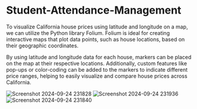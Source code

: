 # Student-Attendance-Management

To visualize California house prices using latitude and longitude on a map, we can utilize the Python library Folium. Folium is ideal for creating interactive maps that plot data points, such as house locations, based on their geographic coordinates.

By using latitude and longitude data for each house, markers can be placed on the map at their respective locations. Additionally, custom features like pop-ups or color-coding can be added to the markers to indicate different price ranges, helping to easily visualize and compare house prices across California.

![Screenshot 2024-09-24 231828](https://github.com/user-attachments/assets/5b5dd6b5-a06f-4436-b5db-c5abb00f2831)
![Screenshot 2024-09-24 231936](https://github.com/user-attachments/assets/105fe3fc-7901-42c4-90a0-e2c82a0d349a)
![Screenshot 2024-09-24 231840](https://github.com/user-attachments/assets/a10698b8-ffb5-4a52-ad63-2ce75bfecf4f)
